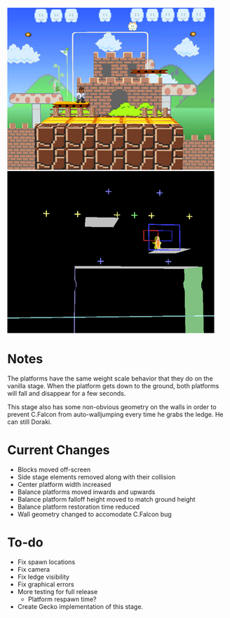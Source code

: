 ![v0.6a](overview.png "v0.6a")
![v0.6a](geometry.png "v0.6a")
# Notes
The platforms have the same weight scale behavior that they do on the vanilla stage. When the platform gets down to the ground, both platforms will fall and disappear for a few seconds.

This stage also has some non-obvious geometry on the walls in order to prevent C.Falcon from auto-walljumping every time he grabs the ledge. He can still Doraki.

# Current Changes
* Blocks moved off-screen
* Side stage elements removed along with their collision
* Center platform width increased
* Balance platforms moved inwards and upwards
* Balance platform falloff height moved to match ground height
* Balance platform restoration time reduced
* Wall geometry changed to accomodate C.Falcon bug

# To-do
* Fix spawn locations
* Fix camera
* Fix ledge visibility
* Fix graphical errors
* More testing for full release
	* Platform respawn time?
* Create Gecko implementation of this stage.